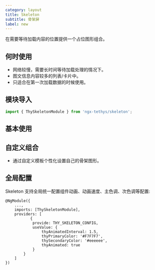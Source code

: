 ```yaml
---
category: layout
title: Skeleton
subtitle: 骨架屏
label: new
---
```

<div class="dg-alert dg-alert-info"> 在需要等待加载内容的位置提供一个占位图形组合。</div>

## 何时使用
* 网络较慢，需要长时间等待加载处理的情况下。
* 图文信息内容较多的列表/卡片中。
* 只适合在第一次加载数据的时候使用。

## 模块导入

``` ts
import { ThySkeletonModule } from 'ngx-tethys/skeleton';
```

## 基本使用
<example name="thy-skeleton-circle-example" />

<example name="thy-skeleton-rectangle-example" />

## 自定义组合
* 通过自定义模板个性化设置自己的骨架图形。

<example name="thy-skeleton-custom-example" />

## 全局配置
Skeleton 支持全局统一配置组件动画、动画速度、主色调、次色调等配置:

```
@NgModule({
    ...,
    imports: [ThySkeletonModule],
    providers: [
           {
            provide: THY_SKELETON_CONFIG,
            useValue: {
                thyAnimatedInterval: 1.5,
                thyPrimaryColor: '#F7F7F7',
                thySecondaryColor: '#eeeeee',
                thyAnimated: true
            }
        }
    ]
})
```
